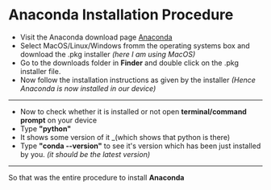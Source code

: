 # **Anaconda Installation Procedure**

* Visit the Anaconda download page [Anaconda](https://www.anaconda.com/downloads)
* Select MacOS/Linux/Windows fromm the operating systems box and download the .pkg installer
_(here I am using MacOS)_
* Go to the downloads folder in **Finder** and double click on the .pkg installer file.
* Now follow the installation instructions as given by the installer
_(Hence Anaconda is now installed in our device)_
---
* Now to check whether it is installed or not open **terminal/command prompt** on your device
* Type **"python"** 
* It shows some version of it _(which shows that python is there)
* Type **"conda --version"** to see it's version which has been just installed by you. _(it should be the latest version)_
---
So that was the entire procedure to install **Anaconda** 